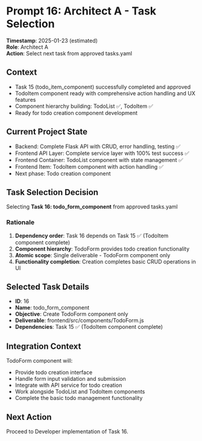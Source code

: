 # Prompt 16: Architect A - Task Selection
**Timestamp**: 2025-01-23 (estimated)  
**Role**: Architect A  
**Action**: Select next task from approved tasks.yaml  

## Context
- Task 15 (todo_item_component) successfully completed and approved
- TodoItem component ready with comprehensive action handling and UX features
- Component hierarchy building: TodoList ✅, TodoItem ✅
- Ready for todo creation component development

## Current Project State
- Backend: Complete Flask API with CRUD, error handling, testing ✅
- Frontend API Layer: Complete service layer with 100% test success ✅
- Frontend Container: TodoList component with state management ✅
- Frontend Item: TodoItem component with action handling ✅
- Next phase: Todo creation component

## Task Selection Decision
Selecting **Task 16: todo_form_component** from approved tasks.yaml

### Rationale
1. **Dependency order**: Task 16 depends on Task 15 ✅ (TodoItem component complete)
2. **Component hierarchy**: TodoForm provides todo creation functionality
3. **Atomic scope**: Single deliverable - TodoForm component only
4. **Functionality completion**: Creation completes basic CRUD operations in UI

## Selected Task Details
- **ID**: 16  
- **Name**: todo_form_component
- **Objective**: Create TodoForm component only
- **Deliverable**: frontend/src/components/TodoForm.js
- **Dependencies**: Task 15 ✅ (TodoItem component complete)

## Integration Context
TodoForm component will:
- Provide todo creation interface
- Handle form input validation and submission
- Integrate with API service for todo creation
- Work alongside TodoList and TodoItem components
- Complete the basic todo management functionality

## Next Action
Proceed to Developer implementation of Task 16.
